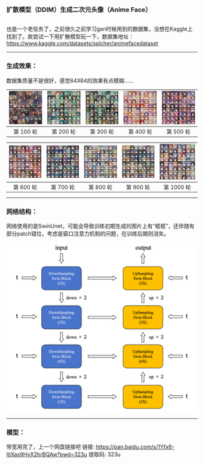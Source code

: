 ### 扩散模型（DDIM）生成二次元头像（Anime Face）
##

也是一个老任务了，之前很久之前学习gan时候用到的数据集，没想在Kaggle上找到了。故尝试一下用扩散模型玩一下，数据集地址：https://www.kaggle.com/datasets/splcher/animefacedataset

***
### 生成效果：

数据集质量不是很好，感觉64X64的效果有点模糊......

| ![](./results/epoch_100.png) | ![](./results/epoch_200.png) | ![](./results/epoch_300.png) | ![](./results/epoch_400.png) | ![](./results/epoch_500.png) |
|:------------------:|:------------------:|:------------------:|:------------------:|:------------------:|
| 第 100 轮          | 第 200 轮          | 第 300 轮          | 第 400 轮          | 第 500 轮          |

| ![](./results/epoch_600.png) | ![](./results/epoch_700.png) | ![](./results/epoch_800.png) | ![](./results/epoch_900.png) | ![](./results/epoch_1000.png) |
|:------------------:|:------------------:|:------------------:|:-------------------:|:-------------------:|
| 第 600 轮          | 第 700 轮          | 第 800 轮          | 第 900 轮           | 第 1000 轮          |

***
### 网络结构：

网络使用的是SwinUnet，可能会导致训练初期生成的图片上有“框框”，还伴随有部分patch错位，考虑是窗口注意力机制的问题，在训练后期则消失。
<div align="center">
    <img src="./SwinUnet.png" alt="SwinUnet" width="500"/>
</div>

***
### 模型：
带宽用完了，上一个网盘链接吧
链接: https://pan.baidu.com/s/1Yfx6-IjtXas9HyX2hrBQAw?pwd=323u 提取码: 323u 
